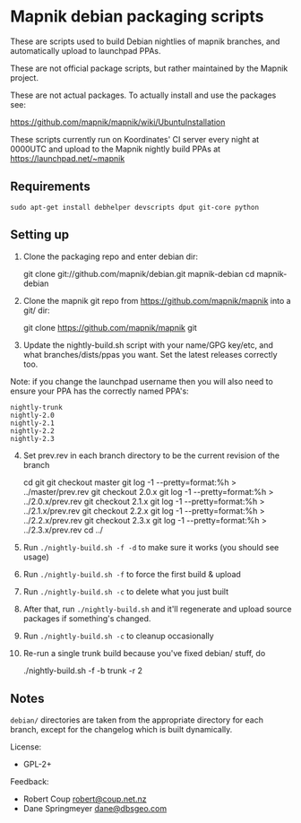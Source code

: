 # Mapnik debian packaging scripts

These are scripts used to build Debian nightlies of mapnik branches,
and automatically upload to launchpad PPAs.

These are not official package scripts, but rather maintained by the Mapnik project.

These are not actual packages. To actually install and use the packages see:

https://github.com/mapnik/mapnik/wiki/UbuntuInstallation

These scripts currently run on Koordinates' CI server every night at 0000UTC and upload
to the Mapnik nightly build PPAs at https://launchpad.net/~mapnik


## Requirements

```
sudo apt-get install debhelper devscripts dput git-core python
```

## Setting up

1) Clone the packaging repo and enter debian dir:

    git clone git://github.com/mapnik/debian.git mapnik-debian
    cd mapnik-debian

2) Clone the mapnik git repo from https://github.com/mapnik/mapnik into a git/ dir:

    git clone https://github.com/mapnik/mapnik git

3) Update the nightly-build.sh script with your name/GPG key/etc, and 
what branches/dists/ppas you want. Set the latest releases correctly too.

Note: if you change the launchpad username then you will also need to ensure your PPA has
the correctly named PPA's:

    nightly-trunk
    nightly-2.0
    nightly-2.1
    nightly-2.2
    nightly-2.3


4) Set prev.rev in each branch directory to be the current revision of the branch

    cd git
    git checkout master
    git log -1 --pretty=format:%h > ../master/prev.rev
    git checkout 2.0.x
    git log -1 --pretty=format:%h > ../2.0.x/prev.rev
    git checkout 2.1.x
    git log -1 --pretty=format:%h > ../2.1.x/prev.rev
    git checkout 2.2.x
    git log -1 --pretty=format:%h > ../2.2.x/prev.rev
    git checkout 2.3.x
    git log -1 --pretty=format:%h > ../2.3.x/prev.rev
    cd ../
    
5) Run `./nightly-build.sh -f -d` to make sure it works (you should see usage)

6) Run `./nightly-build.sh -f` to force the first build & upload

7) Run `./nightly-build.sh -c` to delete what you just built

8) After that, run `./nightly-build.sh` and it'll regenerate and upload source packages if something's changed.

9) Run `./nightly-build.sh -c` to cleanup occasionally

10) Re-run a single trunk build because you've fixed debian/ stuff, do
   
    ./nightly-build.sh -f -b trunk -r 2


## Notes

`debian/` directories are taken from the appropriate directory for each branch, 
except for the changelog which is built dynamically.


License: 

* GPL-2+

Feedback:

* Robert Coup <robert@coup.net.nz>
* Dane Springmeyer <dane@dbsgeo.com>


